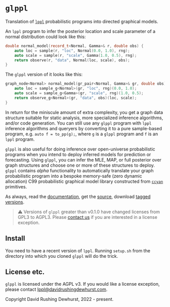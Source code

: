 # `glppl`

Translation of [`lppl`](https://davidrushingdewhurst.com/lppl/) probabilistic programs into directed graphical models. 

An `lppl` program to infer the posterior location and scale parameter of a normal distribution could look like this:
```cpp
double normal_model(record_t<Normal, Gamma>& r, double obs) {
    auto loc = sample(r, "loc", Normal(0.0, 1.0), rng);
    auto scale = sample(r, "scale", Gamma(1.0, 0.5), rng);
    return observe(r, "data", Normal(loc, scale), obs);
}
```
The `glppl` version of it looks like this:
```cpp
graph_node<Normal> normal_model(gr_pair<Normal, Gamma>& gr, double obs) {
    auto loc = sample_g<Normal>(gr, "loc", rng)(0.0, 1.0);
    auto scale = sample_g<Gamma>(gr, "scale", rng)(1.0, 0.5);
    return observe_g<Normal>(gr, "data", obs)(loc, scale);
}
```
In return for the miniscule amount of extra complexity, you get a graph data structure 
suitable for static analysis, more specialized inference algorithms, and/or code generation.
You can still use any `glppl` program with `lppl` inference algorithms and queryers
by converting it to a pure sample-based program, e.g. `auto f = to_pp(g);`, where
`g` is a `glppl` program and `f` is an `lppl` program.

`glppl` is also useful for doing inference over open-universe probabilistic programs when you intend to deploy inferred models
for prediction or forecasting. Using `glppl`, you can infer the MLE, MAP, or full posterior over graph structures and choose one or
more of these structures to deploy. `glppl` contains *alpha* functionality to automatically translate your graph probabilistic program into
a bespoke memory-safe (zero dynamic allocation) C99 probabilistic graphical model library constructed from [`ccyan`](../ccyan/) primitives. 

As always, read the [documentation](./docs/index.html), get the [source](https://gitlab.com/drdewhurst/lppl-graph), download [tagged versions](./distros/index.md).

> ⚠️ Versions of `glppl` greater than v0.1.0 have changed licenses from GPL3 to AGPL3. Please [contact us](mailto:lppl@davidrushingdewhurst.com) if you are interested in a license exception.

## Install

You need to have a recent version of `lppl`. Running `setup.sh` from the directory into which you cloned
`glppl` will do the trick.

## License etc.

`glppl` is licensed under the AGPL v3.
If you would like a license exception, please contact lppl@davidrushingdewhurst.com.

Copyright David Rushing Dewhurst, 2022 - present.
